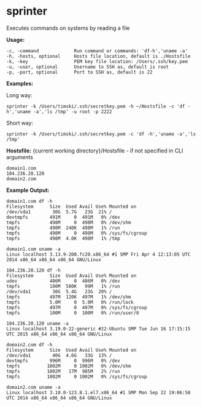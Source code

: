 # sprinter

Executes commands on systems by reading a file


**Usage:**

    -c, -command             Run command or commands: 'df-h','uname -a'
    -h, -hosts, optional     Hosts file location, default is ./Hostsfile
    -k, -key                 PEM key file location: /Users/.ssh/key.pem
    -u, -user, optional      Username to SSH as, default is root
    -p, -port, optional      Port to SSH as, default is 22


**Examples:**

Long way:

    sprinter -k /Users/timski/.ssh/secretkey.pem -h ~/Hostsfile -c 'df -h','uname -a','ls /tmp' -u root -p 2222

Short way:

    sprinter -k /Users/timski/.ssh/secretkey.pem -c 'df -h','uname -a','ls /tmp'


**Hostsfile:**
{current working directory}/Hostsfile - if not specified in CLI arguments

    domain1.com
    104.236.20.120
    domain2.com

**Example Output:**

    domain1.com df -h
    Filesystem      Size  Used Avail Use% Mounted on
    /dev/vda1        30G  5.7G   23G  21% /
    devtmpfs        491M     0  491M   0% /dev
    tmpfs           498M     0  498M   0% /dev/shm
    tmpfs           498M  240K  498M   1% /run
    tmpfs           498M     0  498M   0% /sys/fs/cgroup
    tmpfs           498M  4.0K  498M   1% /tmp

    domain1.com uname -a
    Linux localhost 3.13.9-200.fc20.x86_64 #1 SMP Fri Apr 4 12:13:05 UTC 2014 x86_64 x86_64 x86_64 GNU/Linux

    104.236.20.120 df -h
    Filesystem      Size  Used Avail Use% Mounted on
    udev            486M     0  486M   0% /dev
    tmpfs           100M  580K   99M   1% /run
    /dev/vda1        30G  5.4G   23G  20% /
    tmpfs           497M  120K  497M   1% /dev/shm
    tmpfs           5.0M     0  5.0M   0% /run/lock
    tmpfs           497M     0  497M   0% /sys/fs/cgroup
    tmpfs           100M     0  100M   0% /run/user/0

    104.236.20.120 uname -a
    Linux localhost 3.19.0-22-generic #22-Ubuntu SMP Tue Jun 16 17:15:15 UTC 2015 x86_64 x86_64 x86_64 GNU/Linux

    domain2.com df -h
    Filesystem      Size  Used Avail Use% Mounted on
    /dev/vda1        40G  4.6G   33G  13% /
    devtmpfs        996M     0  996M   0% /dev
    tmpfs          1002M     0 1002M   0% /dev/shm
    tmpfs          1002M   17M  985M   2% /run
    tmpfs          1002M     0 1002M   0% /sys/fs/cgroup

    domain2.com uname -a
    Linux localhost 3.10.0-123.8.1.el7.x86_64 #1 SMP Mon Sep 22 19:06:58 UTC 2014 x86_64 x86_64 x86_64 GNU/Linux
